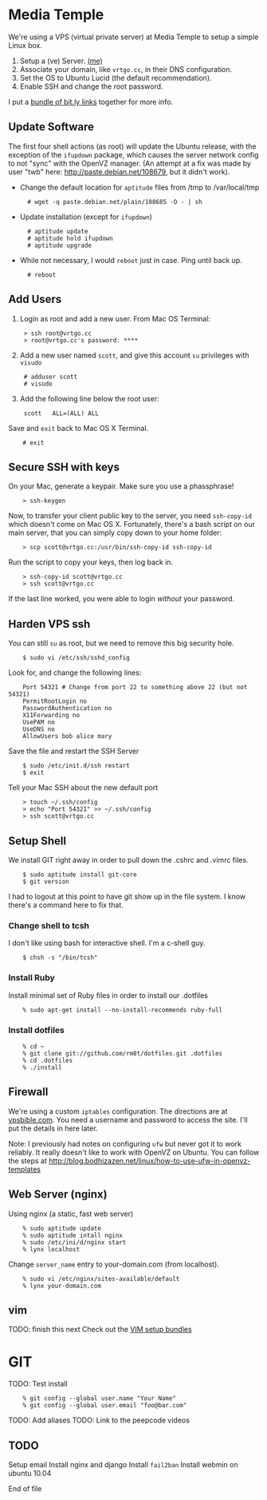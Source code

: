 Media Temple
============

We're using a VPS (virtual private server) at Media Temple to setup a simple Linux box.

1. Setup a (ve) Server. [(me)][2]
2. Associate your domain, like `vrtgo.cc`, in their DNS configuration.
3. Set the OS to Ubuntu Lucid (the default recommendation).
4. Enable SSH and change the root password.

I put a [bundle of bit.ly links][1] together for more info.

[1]: http://bit.ly/bundles/vertigo/1  
[2]: http://mediatemple.net/webhosting/ve/
[3]: http://vpsbible.com/security/harden-ssh-create-firewall/

Update Software
---------------
The first four shell actions (as root) will update the Ubuntu release, with the
exception of the `ifupdown` package, which causes the server network config to
not "sync" with the OpenVZ manager. (An attempt at a fix was made by user "twb"
here: http://paste.debian.net/108679, but it didn't work).


* Change the default location for `aptitude` files from /tmp to /var/local/tmp 

		# wget -q paste.debian.net/plain/108685 -O - | sh

* Update installation (except for `ifupdown`)

		# aptitude update
		# aptitude hold ifupdown
		# aptitude upgrade

* While not necessary, I would `reboot` just in case. Ping until back up.

		# reboot

Add Users
---------
1. Login as root and add a new user. From Mac OS Terminal:

		> ssh root@vrtgo.cc  
		> root@vrtgo.cc's password: ****  

2. Add a new user named `scott`, and give this account `su` privileges with `visudo`

		# adduser scott  
		# visudo  

3. Add the following line below the root user:

		scott	ALL=(ALL) ALL

Save and `exit` back to Mac OS X Terminal.

		# exit


Secure SSH with keys
--------------------
On your Mac, generate a keypair. Make sure you use a phassphrase! 

		> ssh-keygen 

Now, to transfer your client public key to the server, you need `ssh-copy-id`
which doesn't come on Mac OS X. Fortunately, there's a bash script on our 
main server, that you can simply copy down to your home folder:

		> scp scott@vrtgo.cc:/usr/bin/ssh-copy-id ssh-copy-id

Run the script to copy your keys, then log back in.

		> ssh-copy-id scott@vrtgo.cc
		> ssh scott@vrtgo.cc

If the last line worked, you were able to login *without* your password.


Harden VPS ssh
------------------
You can still `su` as root, but we need to remove this big security hole.

		$ sudo vi /etc/ssh/sshd_config
	
Look for, and change the following lines:
	
		Port 54321 # Change from port 22 to something above 22 (but not 54321)
		PermitRootLogin no
		PasswordAuthentication no
		X11Forwarding no
		UsePAM no
		UseDNS no
		AllowUsers bob alice mary

Save the file and restart the SSH Server

		$ sudo /etc/init.d/ssh restart
		$ exit

Tell your Mac SSH about the new default port

		> touch ~/.ssh/config
		> echo "Port 54321" >> ~/.ssh/config
		> ssh scott@vrtgo.cc


Setup Shell 
-----------
We install GIT right away in order to pull down the .cshrc and .vimrc files.

		$ sudo aptitude install git-core
		$ git version

I had to logout at this point to have git show up in the file system. I know there's a command here to fix that. 

### Change shell to tcsh
I don't like using bash for interactive shell. I'm a c-shell guy.

		$ chsh -s "/bin/tcsh"


### Install Ruby

Install minimal set of Ruby files in order to install our .dotfiles

		% sudo apt-get install --no-install-recommends ruby-full

### Install dotfiles

		% cd ~
		% git clone git://github.com/rm8t/dotfiles.git .dotfiles
		% cd .dotfiles
		% ./install

Firewall
--------
We're using a custom `iptables` configuration. The directions are at [vpsbible.com][3]. You need a username and password to access the site. I'll put the details in here later.

Note: I previously had notes on configuring `ufw` but never got it to work reliably. It really doesn't like to work with OpenVZ on Ubuntu. 
You can follow the steps at http://blog.bodhizazen.net/linux/how-to-use-ufw-in-openvz-templates


Web Server (nginx)
------------------
Using nginx (a static, fast web server)

		% sudo aptitude update
		% sudo aptitude intall nginx
		% sudo /etc/ini/d/nginx start
		% lynx localhost

Change `server_name` entry to your-domain.com (from localhost).

		% sudo vi /etc/nginx/sites-available/default
		% lynx your-domain.com
		

vim
---
TODO: finish this next
Check out the [VIM setup bundles][5]

[5]: http://bit.ly/bundles/vertigo/4


GIT
===
TODO: Test install 

		% git config --global user.name "Your Name"
		% git config --global user.email "foo@bar.com"

TODO: Add aliases
TODO: Link to the peepcode videos


TODO
----
Setup email
Install nginx and django
Install `fail2ban`
Install webmin on ubuntu 10.04


End of file


